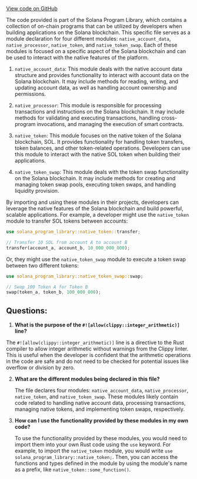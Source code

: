 [View code on GitHub](https://github.com/solana-labs/solana-program-library/token-swap/program/fuzz/src/lib.rs)

The code provided is part of the Solana Program Library, which contains a collection of on-chain programs that can be utilized by developers when building applications on the Solana blockchain. This specific file serves as a module declaration for four different modules: `native_account_data`, `native_processor`, `native_token`, and `native_token_swap`. Each of these modules is focused on a specific aspect of the Solana blockchain and can be used to interact with the native features of the platform.

1. `native_account_data`: This module deals with the native account data structure and provides functionality to interact with account data on the Solana blockchain. It may include methods for reading, writing, and updating account data, as well as handling account ownership and permissions.

2. `native_processor`: This module is responsible for processing transactions and instructions on the Solana blockchain. It may include methods for validating and executing transactions, handling cross-program invocations, and managing the execution of smart contracts.

3. `native_token`: This module focuses on the native token of the Solana blockchain, SOL. It provides functionality for handling token transfers, token balances, and other token-related operations. Developers can use this module to interact with the native SOL token when building their applications.

4. `native_token_swap`: This module deals with the token swap functionality on the Solana blockchain. It may include methods for creating and managing token swap pools, executing token swaps, and handling liquidity provision.

By importing and using these modules in their projects, developers can leverage the native features of the Solana blockchain and build powerful, scalable applications. For example, a developer might use the `native_token` module to transfer SOL tokens between accounts:

```rust
use solana_program_library::native_token::transfer;

// Transfer 10 SOL from account A to account B
transfer(account_a, account_b, 10_000_000_000);
```

Or, they might use the `native_token_swap` module to execute a token swap between two different tokens:

```rust
use solana_program_library::native_token_swap::swap;

// Swap 100 Token A for Token B
swap(token_a, token_b, 100_000_000);
```
## Questions: 
 1. **What is the purpose of the `#![allow(clippy::integer_arithmetic)]` line?**

   The `#![allow(clippy::integer_arithmetic)]` line is a directive to the Rust compiler to allow integer arithmetic without warnings from the Clippy linter. This is useful when the developer is confident that the arithmetic operations in the code are safe and do not need to be checked for potential issues like overflow or division by zero.

2. **What are the different modules being declared in this file?**

   The file declares four modules: `native_account_data`, `native_processor`, `native_token`, and `native_token_swap`. These modules likely contain code related to handling native account data, processing transactions, managing native tokens, and implementing token swaps, respectively.

3. **How can I use the functionality provided by these modules in my own code?**

   To use the functionality provided by these modules, you would need to import them into your own Rust code using the `use` keyword. For example, to import the `native_token` module, you would write `use solana_program_library::native_token;`. Then, you can access the functions and types defined in the module by using the module's name as a prefix, like `native_token::some_function()`.